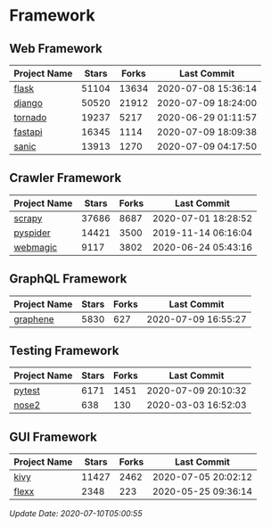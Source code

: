 # Framework

## Web Framework

| Project Name | Stars | Forks | Last Commit |
| ------------ | ----- | ----- | ----------- |
| [flask](https://github.com/pallets/flask) | 51104 | 13634 | 2020-07-08 15:36:14 |
| [django](https://github.com/django/django) | 50520 | 21912 | 2020-07-09 18:24:00 |
| [tornado](https://github.com/tornadoweb/tornado) | 19237 | 5217 | 2020-06-29 01:11:57 |
| [fastapi](https://github.com/tiangolo/fastapi) | 16345 | 1114 | 2020-07-09 18:09:38 |
| [sanic](https://github.com/huge-success/sanic) | 13913 | 1270 | 2020-07-09 04:17:50 |

## Crawler Framework

| Project Name | Stars | Forks | Last Commit |
| ------------ | ----- | ----- | ----------- |
| [scrapy](https://github.com/scrapy/scrapy) | 37686 | 8687 | 2020-07-01 18:28:52 |
| [pyspider](https://github.com/binux/pyspider) | 14421 | 3500 | 2019-11-14 06:16:04 |
| [webmagic](https://github.com/code4craft/webmagic) | 9117 | 3802 | 2020-06-24 05:43:16 |

## GraphQL Framework

| Project Name | Stars | Forks | Last Commit |
| ------------ | ----- | ----- | ----------- |
| [graphene](https://github.com/graphql-python/graphene) | 5830 | 627 | 2020-07-09 16:55:27 |

## Testing Framework

| Project Name | Stars | Forks | Last Commit |
| ------------ | ----- | ----- | ----------- |
| [pytest](https://github.com/pytest-dev/pytest) | 6171 | 1451 | 2020-07-09 20:10:32 |
| [nose2](https://github.com/nose-devs/nose2) | 638 | 130 | 2020-03-03 16:52:03 |

## GUI Framework

| Project Name | Stars | Forks | Last Commit |
| ------------ | ----- | ----- | ----------- |
| [kivy](https://github.com/kivy/kivy) | 11427 | 2462 | 2020-07-05 20:02:12 |
| [flexx](https://github.com/flexxui/flexx) | 2348 | 223 | 2020-05-25 09:36:14 |

*Update Date: 2020-07-10T05:00:55*